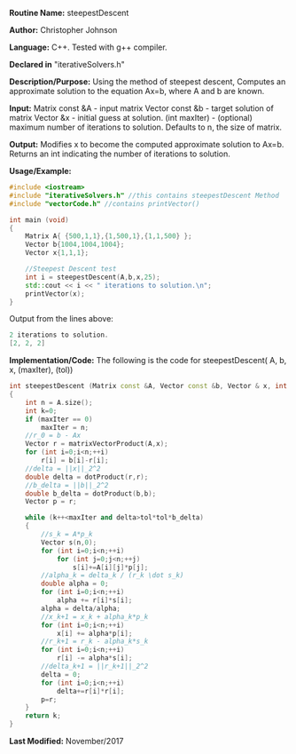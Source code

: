 **Routine Name:** steepestDescent

**Author:** Christopher Johnson

**Language:** C++. Tested with g++ compiler.

**Declared in** "iterativeSolvers.h"

**Description/Purpose:** 
Using the method of steepest descent, Computes an approximate solution to the equation Ax=b, where A and b are known.

**Input:**
Matrix const &A - input matrix
Vector const &b - target solution of matrix
Vector &x - initial guess at solution.
(int maxIter) - (optional) maximum number of iterations to solution. Defaults to n, the size of matrix.


**Output:**
Modifies x to become the computed approximate solution to Ax=b.
Returns an int indicating the number of iterations to solution.

**Usage/Example:**

```C++
#include <iostream>
#include "iterativeSolvers.h" //this contains steepestDescent Method
#include "vectorCode.h" //contains printVector()

int main (void)
{
	Matrix A{ {500,1,1},{1,500,1},{1,1,500} };
	Vector b{1004,1004,1004};
	Vector x{1,1,1};

	//Steepest Descent test
	int i = steepestDescent(A,b,x,25);
	std::cout << i << " iterations to solution.\n";
	printVector(x);
}
```
Output from the lines above:
```c++
2 iterations to solution.
[2, 2, 2]
```


**Implementation/Code:** The following is the code for steepestDescent( A, b, x, (maxIter), (tol))
```c++
int steepestDescent (Matrix const &A, Vector const &b, Vector & x, int maxIter, double tol)
{
	int n = A.size();
	int k=0;
	if (maxIter == 0)
		maxIter = n;
	//r_0 = b - Ax
	Vector r = matrixVectorProduct(A,x);
	for (int i=0;i<n;++i)
		r[i] = b[i]-r[i];
	//delta = ||x||_2^2
	double delta = dotProduct(r,r);
	//b_delta = ||b||_2^2
	double b_delta = dotProduct(b,b);
	Vector p = r;

	while (k++<maxIter and delta>tol*tol*b_delta)
	{
		//s_k = A*p_k
		Vector s(n,0);
		for (int i=0;i<n;++i)
			for (int j=0;j<n;++j)
				s[i]+=A[i][j]*p[j];
		//alpha_k = delta_k / (r_k \dot s_k)
		double alpha = 0;
		for (int i=0;i<n;++i)
			alpha += r[i]*s[i];
		alpha = delta/alpha;
		//x_k+1 = x_k + alpha_k*p_k
		for (int i=0;i<n;++i)
			x[i] += alpha*p[i];
		//r_k+1 = r_k - alpha_k*s_k
		for (int i=0;i<n;++i)
			r[i] -= alpha*s[i];
		//delta_k+1 = ||r_k+1||_2^2
		delta = 0;
		for (int i=0;i<n;++i)
			delta+=r[i]*r[i];
		p=r;
	}
	return k;
}
```
**Last Modified:** November/2017
